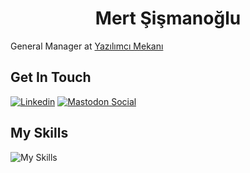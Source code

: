 <h1 align="center">
Mert Şişmanoğlu
</h1>

General Manager at [Yazılımcı Mekanı](https://github.com/yazilimcimekani)

## Get In Touch

[![Linkedin](https://skillicons.dev/icons?i=linkedin)](https://linkedin.com/in/mertssmnoglu)
[![Mastodon Social](https://skillicons.dev/icons?i=mastodon)](https://mastodon.social/@mertssmnoglu)

## My Skills

![My Skills](https://skillicons.dev/icons?i=nodejs,ts,golang,linux,docker,kubernetes,mysql,mongodb,redis)
